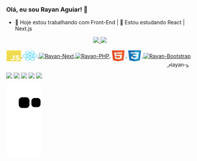 ### Olá, eu sou Rayan Aguiar! 👋

- 🔭 Hoje estou trabalhando com Front-End  | 🌱 Estou estudando React | Next.js 


<div align="center">
  <a href="https://github.com/Rayan-Aguiar">
  <img height="180em" src="https://github-readme-stats.vercel.app/api?username=rayan-aguiar&show_icons=true&theme=merko&include_all_commits=true&count_private=true"/>
  <img height="180em" src="https://github-readme-stats.vercel.app/api/top-langs/?username=rayan-aguiar&layout=compact&langs_count=7&theme=merko"/>
</div>
<div style="display: inline_block"><br>
  <img align="center" alt="Rayan-Js" height="30" width="40" src="https://raw.githubusercontent.com/devicons/devicon/master/icons/javascript/javascript-plain.svg">
  <img align="center" alt="Rayan-React" height="30" width="40" src="https://raw.githubusercontent.com/devicons/devicon/master/icons/react/react-original.svg">
  <img align="center" alt="Rayan-Next" height="30" width="40" src="https://cdn.jsdelivr.net/gh/devicons/devicon/icons/nextjs/nextjs-line.svg" />  
  <img align="center" alt="Rayan-PHP" height="30" width="40" src="https://cdn.jsdelivr.net/gh/devicons/devicon/icons/php/php-plain.svg" />
  <img align="center" alt="Rayan-HTML" height="30" width="40" src="https://raw.githubusercontent.com/devicons/devicon/master/icons/html5/html5-original.svg">
  <img align="center" alt="Rayan-CSS" height="30" width="40" src="https://raw.githubusercontent.com/devicons/devicon/master/icons/css3/css3-original.svg">
  <img align="center" alt="Rayan-Bootstrap" height="30" width="40" src="https://cdn.jsdelivr.net/gh/devicons/devicon/icons/bootstrap/bootstrap-original.svg" />
  <img align="right" alt="Rayan-pic" height="150" style="border-radius:50px;" src="https://scontent-gru1-2.cdninstagram.com/v/t51.2885-19/301778627_376699244485292_7260303392701016717_n.jpg?stp=dst-jpg_s150x150&_nc_ht=scontent-gru1-2.cdninstagram.com&_nc_cat=108&_nc_ohc=XJtATF6OjkcAX_sXmA_&tn=ibSiK6UV9NJr6JQj&edm=ABmJApABAAAA&ccb=7-5&oh=00_AT98hw0BHJAF1NYBu6Tsvblq_lUyyFudF0kWNt1llWXeIw&oe=63152258&_nc_sid=6136e7">
</div>
  
  ##
  
<div>
<a href="https://www.linkedin.com/in/rayan-siqueira-013a761a1/" target="_blank"><img src="https://img.shields.io/badge/-LinkedIn-%230077B5?style=for-the-badge&logo=linkedin&logoColor=white" target="_blank"></a> 
 <a href = "mailto:rayansiqueira@gmail.com"><img src="https://img.shields.io/badge/-Gmail-%23333?style=for-the-badge&logo=gmail&logoColor=white" target="_blank"></a>
 <a href="https://api.whatsapp.com/send?phone=5521991460601&text=Ol%C3%A1%20Rayan!" target="_blank"><img src="https://img.shields.io/badge/WhatsApp-25D366?style=for-the-badge&logo=whatsapp&logoColor=white" target="_blank"></a> 
 <a href="https://t.me/rayan_aguiar" target="_blank"><img src="https://img.shields.io/badge/Telegram-2CA5E0?style=for-the-badge&logo=telegram&logoColor=white" target="_blank"></a> 
<a href="https://www.instagram.com/rayan.siqueira/" target="_blank"><img src="https://img.shields.io/badge/-Instagram-%23E4405F?style=for-the-badge&logo=instagram&logoColor=white" target="_blank"></a>

 ![Snake animation](https://github.com/Rayan-Aguiar/Rayan-Aguiar/blob/output/github-contribution-grid-snake.svg)
</div>
